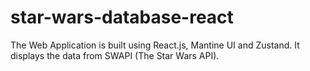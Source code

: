 # star-wars-database-react
The Web Application is built using React.js, Mantine UI and Zustand. It displays the data from SWAPI (The Star Wars API).
